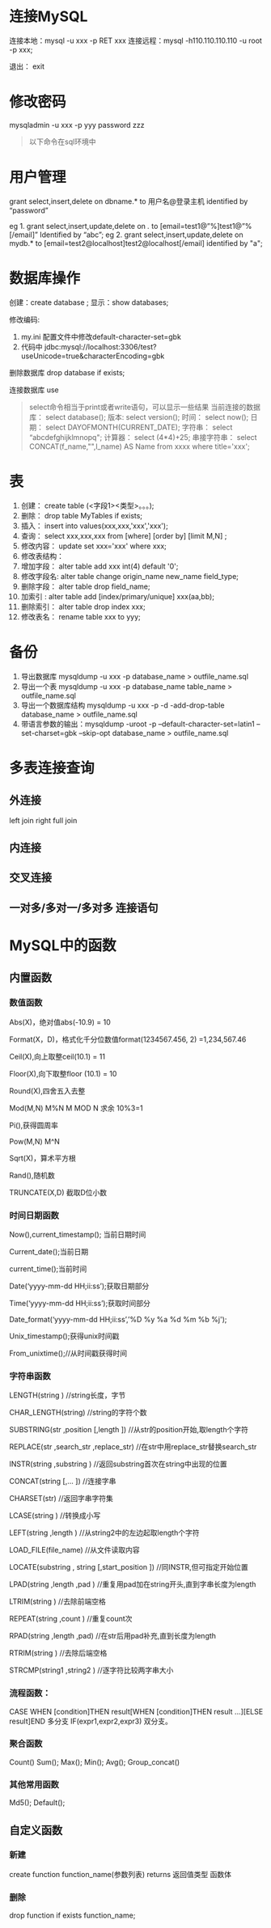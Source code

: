 # 连接MySQL
连接本地：mysql -u xxx -p RET xxx
连接远程：mysql -h110.110.110.110 -u root -p xxx;

退出： exit

# 修改密码
mysqladmin -u xxx -p yyy password zzz

> 以下命令在sql环境中
# 用户管理
grant select,insert,delete on dbname.* to 用户名@登录主机 identified by “password”

eg 1.
grant select,insert,update,delete on *.* to [email=test1@”%]test1@”%[/email]” Identified by “abc”;
eg 2.
grant select,insert,update,delete on mydb.* to [email=test2@localhost]test2@localhost[/email] identified by "a";

# 数据库操作
创建：create database <name>;
显示：show databases;

修改编码: 
1. my.ini 配置文件中修改default-character-set=gbk
2. 代码中 jdbc:mysql://localhost:3306/test?useUnicode=true&characterEncoding=gbk

删除数据库
drop database <name> if exists;

连接数据库
use <name>

> select命令相当于print或者write语句，可以显示一些结果
当前连接的数据库： select database();
版本:             select version();
时间：            select now();
日期：            select DAYOFMONTH(CURRENT_DATE);
字符串：          select “abcdefghijklmnopq";
计算器：          select (4*4)+25;
串接字符串：      select CONCAT(f_name,"",l_name) AS Name from xxxx where title='xxx';

# 表
1. 创建： create table <name>(<字段1><类型>。。。);
2. 删除： drop table MyTables if exists;
3. 插入： insert into <name> values(xxx,xxx,'xxx','xxx');
4. 查询： select xxx,xxx,xxx from <tableName> [where] [order by] [limit M,N] ;
5. 修改内容： update <tableName> set xxx='xxx' where xxx;
6. 修改表结构：
7. 增加字段： alter table <tablename> add xxx int(4) default '0';
8. 修改字段名: alter table <tablename> change origin_name new_name field_type;
9. 删除字段： alter table <tablename> drop field_name;
10. 加索引   : alter table <tablename> add [index/primary/unique] xxx(aa,bb);
11. 删除索引： alter table <tablename> drop index xxx;
12. 修改表名： rename table xxx to yyy;

# 备份
1. 导出数据库 mysqldump -u xxx -p database_name > outfile_name.sql
2. 导出一个表 mysqldump -u xxx -p database_name table_name > outfile_name.sql
3. 导出一个数据库结构 mysqldump -u xxx -p -d -add-drop-table database_name > outfile_name.sql
4. 带语言参数的输出：mysqldump -uroot -p –default-character-set=latin1 –set-charset=gbk –skip-opt database_name > outfile_name.sql

# 多表连接查询
## 外连接
left <outer>  join
right <outer> 
full <outer> join
## 内连接

## 交叉连接

## 一对多/多对一/多对多 连接语句

# MySQL中的函数
## 内置函数
### 数值函数
Abs(X)，绝对值abs(-10.9) = 10

Format(X，D)，格式化千分位数值format(1234567.456, 2) =1,234,567.46

Ceil(X),向上取整ceil(10.1) = 11

Floor(X),向下取整floor (10.1) = 10

Round(X),四舍五入去整

Mod(M,N) M%N M MOD N 求余 10%3=1

Pi(),获得圆周率

Pow(M,N) M^N

Sqrt(X)，算术平方根

Rand(),随机数

TRUNCATE(X,D) 截取D位小数

### 时间日期函数

Now(),current_timestamp(); 当前日期时间

Current_date();当前日期

current_time();当前时间

Date(‘yyyy-mm-dd HH;ii:ss’);获取日期部分

Time(‘yyyy-mm-dd HH;ii:ss’);获取时间部分

Date_format(‘yyyy-mm-dd HH;ii:ss’,’%D %y %a %d %m %b %j');

Unix_timestamp();获得unix时间戳

From_unixtime();//从时间戳获得时间

### 字符串函数

LENGTH(string ) //string长度，字节

CHAR_LENGTH(string) //string的字符个数

SUBSTRING(str ,position [,length ]) //从str的position开始,取length个字符

REPLACE(str ,search_str ,replace_str) //在str中用replace_str替换search_str

INSTR(string ,substring ) //返回substring首次在string中出现的位置

CONCAT(string [,... ]) //连接字串

CHARSET(str) //返回字串字符集

LCASE(string ) //转换成小写

LEFT(string ,length ) //从string2中的左边起取length个字符

LOAD_FILE(file_name) //从文件读取内容

LOCATE(substring , string [,start_position ]) //同INSTR,但可指定开始位置

LPAD(string ,length ,pad ) //重复用pad加在string开头,直到字串长度为length

LTRIM(string ) //去除前端空格

REPEAT(string ,count ) //重复count次

RPAD(string ,length ,pad) //在str后用pad补充,直到长度为length

RTRIM(string ) //去除后端空格

STRCMP(string1 ,string2 ) //逐字符比较两字串大小
### 流程函数：

CASE WHEN [condition]THEN result[WHEN [condition]THEN result ...][ELSE result]END 多分支
IF(expr1,expr2,expr3) 双分支。

### 聚合函数

Count()
Sum();
Max();
Min();
Avg();
Group_concat()

### 其他常用函数

Md5();
Default();

## 自定义函数

### 新建
create function function_name(参数列表) returns 返回值类型
函数体
### 删除
drop function if exists function_name;
